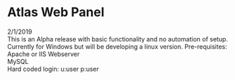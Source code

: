 # Atlas Web Panel

2/1/2019<br>
This is an Alpha release with basic functionality and no automation of setup.<br>
Currently for Windows but will be developing a linux version.
Pre-requisites:<br>
Apache or IIS Webserver<br>
MySQL<br>
Hard coded login: u:user p:user<br>
